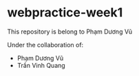 # webpractice-week1

This repository is belong to Phạm Dương Vũ

Under the collaboration of: 

- Phạm Dương Vũ
- Trần Vinh Quang
